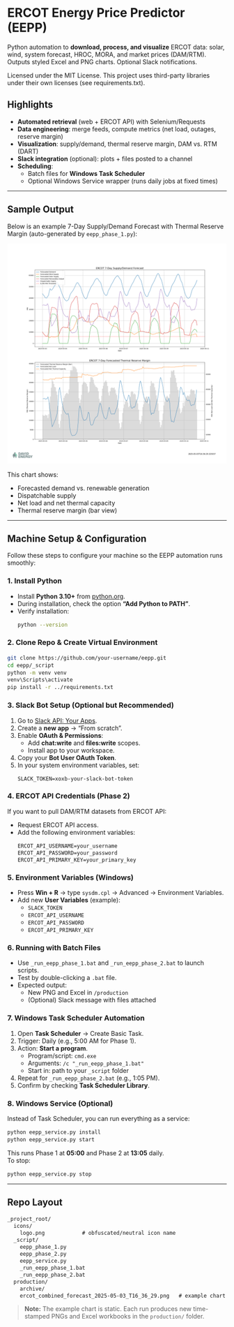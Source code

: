 # ERCOT Energy Price Predictor (EEPP)

Python automation to **download, process, and visualize** ERCOT data: solar, wind, system forecast, HROC, MORA, and market prices (DAM/RTM). Outputs styled Excel and PNG charts. Optional Slack notifications.

Licensed under the MIT License. This project uses third-party libraries under their own licenses (see requirements.txt).

## Highlights
- **Automated retrieval** (web + ERCOT API) with Selenium/Requests
- **Data engineering**: merge feeds, compute metrics (net load, outages, reserve margin)
- **Visualization**: supply/demand, thermal reserve margin, DAM vs. RTM (DART)
- **Slack integration** (optional): plots + files posted to a channel
- **Scheduling**:
  - Batch files for **Windows Task Scheduler**
  - Optional Windows Service wrapper (runs daily jobs at fixed times)

---

## Sample Output

Below is an example 7-Day Supply/Demand Forecast with Thermal Reserve Margin (auto-generated by `eepp_phase_1.py`):

![ERCOT Combined Forecast](production/ercot_combined_forecast_2025-05-03_T16_36_29.png)

This chart shows:
- Forecasted demand vs. renewable generation
- Dispatchable supply
- Net load and net thermal capacity
- Thermal reserve margin (bar view)

---

## Machine Setup & Configuration

Follow these steps to configure your machine so the EEPP automation runs smoothly:

### 1. Install Python
- Install **Python 3.10+** from [python.org](https://www.python.org/downloads/).
- During installation, check the option **“Add Python to PATH”**.
- Verify installation:
  ```bash
  python --version
  ```

### 2. Clone Repo & Create Virtual Environment
```bash
git clone https://github.com/your-username/eepp.git
cd eepp/_script
python -m venv venv
venv\Scripts\activate
pip install -r ../requirements.txt
```

### 3. Slack Bot Setup (Optional but Recommended)
1. Go to [Slack API: Your Apps](https://api.slack.com/apps).
2. Create a **new app** → “From scratch”.
3. Enable **OAuth & Permissions**:
   - Add **chat:write** and **files:write** scopes.
   - Install app to your workspace.
4. Copy your **Bot User OAuth Token**.
5. In your system environment variables, set:
   ```
   SLACK_TOKEN=xoxb-your-slack-bot-token
   ```

### 4. ERCOT API Credentials (Phase 2)
If you want to pull DAM/RTM datasets from ERCOT API:
- Request ERCOT API access.
- Add the following environment variables:
  ```
  ERCOT_API_USERNAME=your_username
  ERCOT_API_PASSWORD=your_password
  ERCOT_API_PRIMARY_KEY=your_primary_key
  ```

### 5. Environment Variables (Windows)
- Press **Win + R** → type `sysdm.cpl` → Advanced → Environment Variables.
- Add new **User Variables** (example):
  - `SLACK_TOKEN`
  - `ERCOT_API_USERNAME`
  - `ERCOT_API_PASSWORD`
  - `ERCOT_API_PRIMARY_KEY`

### 6. Running with Batch Files
- Use `_run_eepp_phase_1.bat` and `_run_eepp_phase_2.bat` to launch scripts.
- Test by double-clicking a `.bat` file.
- Expected output:
  - New PNG and Excel in `/production`
  - (Optional) Slack message with files attached

### 7. Windows Task Scheduler Automation
1. Open **Task Scheduler** → Create Basic Task.
2. Trigger: Daily (e.g., 5:00 AM for Phase 1).
3. Action: **Start a program**.
   - Program/script: `cmd.exe`
   - Arguments: `/c "_run_eepp_phase_1.bat"`
   - Start in: path to your `_script` folder
4. Repeat for `_run_eepp_phase_2.bat` (e.g., 1:05 PM).
5. Confirm by checking **Task Scheduler Library**.

### 8. Windows Service (Optional)
Instead of Task Scheduler, you can run everything as a service:
```bash
python eepp_service.py install
python eepp_service.py start
```
This runs Phase 1 at **05:00** and Phase 2 at **13:05** daily.  
To stop:
```bash
python eepp_service.py stop
```

---

## Repo Layout
```
_project_root/
  icons/
    logo.png            # obfuscated/neutral icon name
  _script/
    eepp_phase_1.py
    eepp_phase_2.py
    eepp_service.py
    _run_eepp_phase_1.bat
    _run_eepp_phase_2.bat
  production/
    archive/
    ercot_combined_forecast_2025-05-03_T16_36_29.png   # example chart
```

> **Note:** The example chart is static. Each run produces new time-stamped PNGs and Excel workbooks in the `production/` folder.
